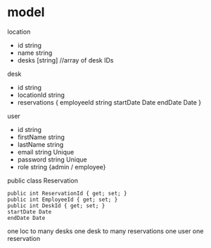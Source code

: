 # model

location
- id string
- name string
- desks [string] //array of desk IDs

desk
- id string
- locationId string
- reservations
{
    employeeId string
    startDate Date
    endDate Date
}

user
- id string
- firstName string
- lastName string
- email string Unique
- password string Unique
- role string {admin / employee}


public class Reservation

    public int ReservationId { get; set; }
    public int EmployeeId { get; set; }
    public int DeskId { get; set; }
    startDate Date
    endDate Date

one loc to many desks
one desk to many reservations
one user one reservation